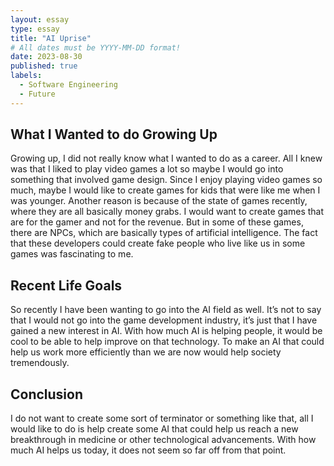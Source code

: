 ```yaml
---
layout: essay
type: essay
title: "AI Uprise"
# All dates must be YYYY-MM-DD format!
date: 2023-08-30
published: true
labels:
  - Software Engineering
  - Future
---
```


## What I Wanted to do Growing Up
Growing up, I did not really know what I wanted to do as a career. All I knew was that I liked to play video games a lot so maybe I would go into something that involved game design. Since I enjoy playing video games so much, maybe I would like to create games for kids that were like me when I was younger. Another reason is because of the state of games recently, where they are all basically money grabs. I would want to create games that are for the gamer and not for the revenue. But in some of these games, there are NPCs, which are basically types of artificial intelligence. The fact that these developers could create fake people who live like us in some games was fascinating to me. 

## Recent Life Goals
So recently I have been wanting to go into the AI field as well. It’s not to say that I would not go into the game development industry, it’s just that I have gained a new interest in AI. With how much AI is helping people, it would be cool to be able to help improve on that technology. To make an AI that could help us work more efficiently than we are now would help society tremendously. 

## Conclusion
I do not want to create some sort of terminator or something like that, all I would like to do is help create some AI that could help us reach a new breakthrough in medicine or other technological advancements. With how much AI helps us today, it does not seem so far off from that point. 

